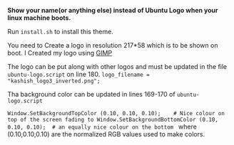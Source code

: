<b>Show your name(or anything else) instead of Ubuntu Logo when your linux machine boots.</b><br>

Run `install.sh` to install this theme.

You need to Create a logo in resolution 217*58 which is to be shown on boot.
I Created my logo using [GIMP](https://www.gimp.org/)

The logo can be put along with other logos and must be updated in the file `ubuntu-logo.script`
on line 180. `logo_filename = "kashish_logo3_inverted.png";`

Tha background color can be updated in lines 169-170 of `ubuntu-logo.script`

`Window.SetBackgroundTopColor (0.10, 0.10, 0.10);    # Nice colour on top of the screen fading to
Window.SetBackgroundBottomColor (0.10, 0.10, 0.10);  # an equally nice colour on the bottom
`
where (0.10,0.10,0.10) are the normalized RGB values used to make colors.


